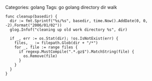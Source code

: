 Categories: golang
Tags: go
      golang
      directory
      dir
      walk

    func cleanup(basedir) {
      dir := fmt.Sprintf("%s/%s", basedir, time.Now().AddDate(0, 0, -2).Format("2006/01/02"))
      glog.Infof("cleaning up old work directory %s", dir)
      
      if _, err := os.Stat(dir); !os.IsNotExist(err) {
        files, _ := filepath.Glob(dir + "/*")
        for _, file := range files {
          if regexp.MustCompile(".*.gz$").MatchString(file) {
            os.Remove(file)
          }
        }
      }
    }